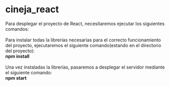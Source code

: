 # cineja_react

Para desplegar el proyecto de React, necesitaremos ejecutar los siguientes comandos: 
<br/>
<br/>
Para instalar todas la librerías necesarias para el correcto funcionamiento del proyecto, ejecutaremos el siguiente comando(estando en el directorio del proyecto):
<br/>
<b>npm install</b>
<br/>
<br/>
Una vez instaladas la librerías, pasaremos a desplegar el servidor mediante el siguiente comando:
<br/>
<b>npm start</b>
